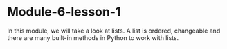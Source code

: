 # Module-6-lesson-1
In this module, we will take a look at lists.  A list is ordered, changeable and there are many built-in methods in Python to work with lists. 
